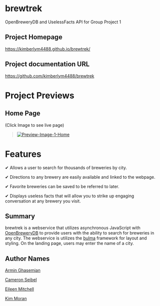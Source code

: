 # brewtrek
OpenBreweryDB and UselessFacts API for Group Project 1

## Project Homepage
https://kimberlym4488.github.io/brewtrek/

## Project documentation URL
https://github.com/kimberlym4488/brewtrek

# Project Previews
## Home Page
(Click Image to see live page)

>[![Preview-Image-1-Home](https://user-images.githubusercontent.com/92805933/145765299-ab1bcbbc-62b0-4247-8001-8ca08c826a02.PNG)](https://kimberlym4488.github.io/brewtrek/)

# Features

&#10004; Allows a user to search for thousands of breweries by city.

&#10004; Directions to any brewery are easily available and linked to the webpage.

&#10004; Favorite breweries can be saved to be referred to later.

&#10004; Displays useless facts that will allow you to strike up engaging conversation at any brewery you visit.

## Summary

brewtrek is a webservice that utilizes asynchronous JavaScript with [OpenBreweryDB](https://www.openbrewerydb.org/) to provide users with the ability to search for breweries in any city. The webservice is utilizes the [bulma](https://bulma.io/) framework for layout and styling. On the landing page, users may enter the name of a city. 

## Author Names

[Armin Ghasemian](https://github.com/ArminGhsm)

[Cameron Seibel](https://github.com/CameronMSeibel)

[Eileen Mitchell](https://github.com/eileenhlmitchell19)

[Kim Moran](https://github.com/kimberlym4488)